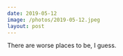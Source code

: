 ```yaml
---
date: 2019-05-12
image: /photos/2019-05-12.jpeg
layout: post
---
```


There are worse places to be, I guess.
